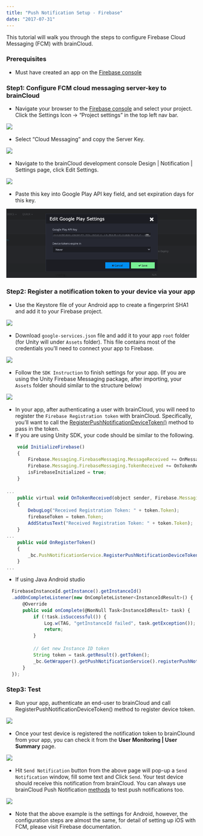 ```yaml
---
title: "Push Notification Setup - Firebase"
date: "2017-07-31"
---
```


This tutorial will walk you through the steps to configure Firebase Cloud Messaging (FCM) with brainCloud.

### Prerequisites

-   Must have created an app on the [Firebase console](https://console.firebase.google.com/)

### Step1: Configure FCM cloud messaging server-key to brainCloud

-   Navigate your browser to the [Firebase console](https://console.firebase.google.com/) and select your project. Click the Settings Icon -> “Project settings” in the top left nav bar.

![](https://downloads.intercomcdn.com/i/o/363163268/df61c0644eed17b7c7720fdd/image.png)

-   [](https://downloads.intercomcdn.com/i/o/363163268/df61c0644eed17b7c7720fdd/image.png)Select “Cloud Messaging” and copy the Server Key.

![](https://downloads.intercomcdn.com/i/o/363163674/9784d263d41547231f100d3f/image.png)

-   [](https://downloads.intercomcdn.com/i/o/363163674/9784d263d41547231f100d3f/image.png)Navigate to the brainCloud development console Design | Notification | Settings page, click Edit Settings.

![](https://downloads.intercomcdn.com/i/o/363164687/0b9686fb11a02b479228e124/image.png)

-   [](https://downloads.intercomcdn.com/i/o/363164687/0b9686fb11a02b479228e124/image.png)Paste this key into Google Play API key field, and set expiration days for this key.

![](images/image1.png)

### Step2: Register a notification token to your device via your app

-   Use the Keystore file of your Android app to create a fingerprint SHA1 and add it to your Firebase project.

![](https://downloads.intercomcdn.com/i/o/363170155/8a1b3fd682b55062c117f921/image.png)

-   [](https://downloads.intercomcdn.com/i/o/363170155/8a1b3fd682b55062c117f921/image.png)Download `google-services.json` file and add it to your app `root` folder (for Unity will under `Assets` folder). This file contains most of the credentials you’ll need to connect your app to Firebase.

![](https://downloads.intercomcdn.com/i/o/363171394/676a6832ba89d7e8c5d15600/image.png)

-   [](https://downloads.intercomcdn.com/i/o/363171394/676a6832ba89d7e8c5d15600/image.png)Follow the `SDK Instruction` to finish settings for your app. (If you are using the Unity Firebase Messaging package, after importing, your `Assets` folder should similar to the structure below)

![](https://downloads.intercomcdn.com/i/o/363172566/c331289185689feda4332a47/image.png)

-   [](https://downloads.intercomcdn.com/i/o/363172566/c331289185689feda4332a47/image.png)In your app, after authenticating a user with brainCloud, you will need to register the `Firebase Registration token` with brainCloud. Specifically, you’ll want to call the [RegisterPushNotificationDeviceToken()](/api/capi/pushnotification/registerpushnotificationdevicetoken) method to pass in the token.
-   If you are using Unity SDK, your code should be similar to the following.

```js
    void InitializeFirebase()
    {
        Firebase.Messaging.FirebaseMessaging.MessageReceived += OnMessageReceived;
        Firebase.Messaging.FirebaseMessaging.TokenReceived += OnTokenReceived;
        isFirebaseInitialized = true;
    }

...
    public virtual void OnTokenReceived(object sender, Firebase.Messaging.TokenReceivedEventArgs token)
    {
        DebugLog("Received Registration Token: " + token.Token);
        firebaseToken = token.Token;
        AddStatusText("Received Registration Token: " + token.Token);
    }
...
    public void OnRegisterToken()
    {
        _bc.PushNotificationService.RegisterPushNotificationDeviceToken(Platform.GooglePlayAndroid, firebaseToken, authSuccess_BCcall, authError_BCcall);
    }
...
```

-   If using Java Android studio

```js
  FirebaseInstanceId.getInstance().getInstanceId()
  .addOnCompleteListener(new OnCompleteListener<InstanceIdResult>() {
      @Override
      public void onComplete(@NonNull Task<InstanceIdResult> task) {
          if (!task.isSuccessful()) {
              Log.w(TAG, "getInstanceId failed", task.getException());
              return;
          }

          // Get new Instance ID token
          String token = task.getResult().getToken();
          _bc.GetWrapper().getPushNotificationService().registerPushNotificationToken(Platform.GooglePlayAndroid, token, theCallback);
      }
  });
```

### Step3: Test

-   Run your app, authenticate an end-user to brainCloud and call RegisterPushNotificationDeviceToken() method to register device token.

![](https://downloads.intercomcdn.com/i/o/363178357/3c1e5a09827267caede11b8d/image.png)

-   [](https://downloads.intercomcdn.com/i/o/363178357/3c1e5a09827267caede11b8d/image.png)Once your test device is registered the notification token to brainClound from your app, you can check it from the **User** **Monitoring | User Summary** page.

![](https://downloads.intercomcdn.com/i/o/363176360/1474feee11f5367407b4e4b1/image.png)

-   [](https://downloads.intercomcdn.com/i/o/363176360/1474feee11f5367407b4e4b1/image.png)Hit `Send Notification` button from the above page will pop-up a `Send Notification` window, fill some text and Click `Send`. Your test device should receive this notification from brainCloud. You can always use brainCloud Push Notification [methods](/api/capi/pushnotification) to test push notifications too.

![](https://downloads.intercomcdn.com/i/o/363181329/3755b318ffa0dd79912cbb1f/image.png)

-   [](https://downloads.intercomcdn.com/i/o/363181329/3755b318ffa0dd79912cbb1f/image.png)Note that the above example is the settings for Android, however, the configuration steps are almost the same, for detail of setting up iOS with FCM, please visit Firebase documentation.
